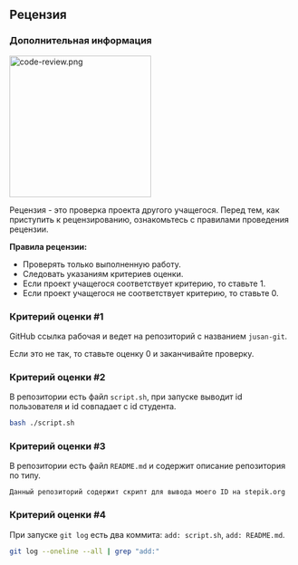 ## Рецензия

### Дополнительная информация

<img src="../../../resources/code-review.png" alt="code-review.png" width="250"/>

Рецензия - это проверка проекта другого учащегося. Перед тем, как приступить к рецензированию, ознакомьтесь с правилами проведения рецензии.

**Правила рецензии:**

- Проверять только выполненную работу.
- Следовать указаниям критериев оценки.
- Если проект учащегося соответствует критерию, то ставьте 1.
- Если проект учащегося не соответствует критерию, то ставьте 0.

### Критерий оценки #1

GitHub ссылка рабочая и ведет на репозиторий с названием `jusan-git`.

Если это не так, то ставьте оценку 0 и заканчивайте проверку.

### Критерий оценки #2

В репозитории есть файл `script.sh`, при запуске выводит id пользователя и id совпадает с id студента.

```bash
bash ./script.sh
```

### Критерий оценки #3

В репозитории есть файл `README.md` и содержит описание репозитория по типу.

```
Данный репозиторий содержит скрипт для вывода моего ID на stepik.org
```

### Критерий оценки #4

При запуске `git log` есть два коммита: `add: script.sh`, `add: README.md`.

```bash
git log --oneline --all | grep "add:"
```
